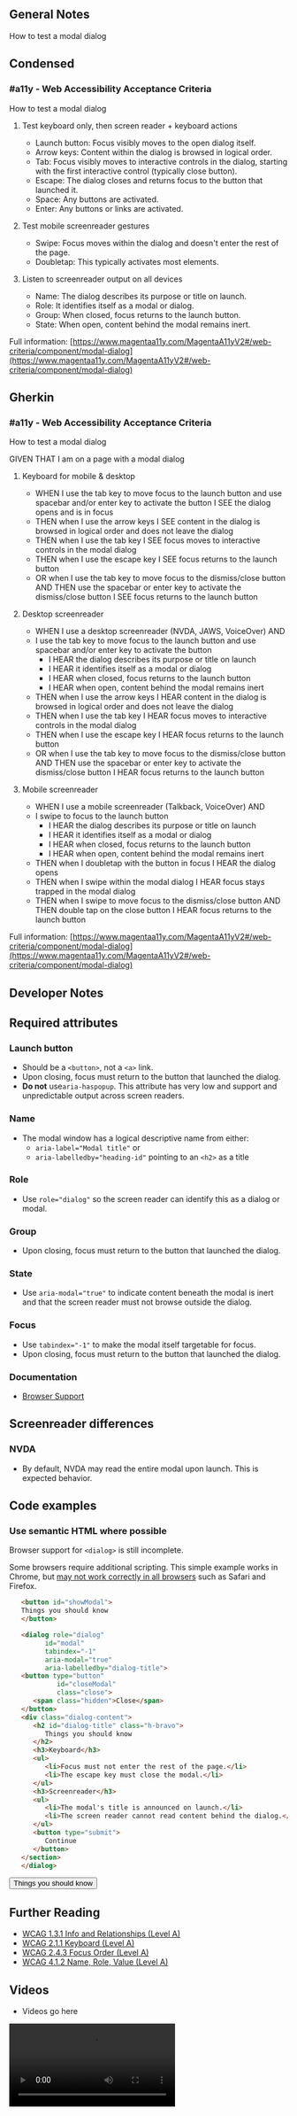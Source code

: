 ## General Notes

How to test a modal dialog

## Condensed

### #a11y - Web Accessibility Acceptance Criteria

How to test a modal dialog

1. Test keyboard only, then screen reader + keyboard actions

   - Launch button: Focus visibly moves to the open dialog itself.
   - Arrow keys: Content within the dialog is browsed in logical order.
   - Tab: Focus visibly moves to interactive controls in the dialog, starting with the first interactive control (typically close button).
   - Escape: The dialog closes and returns focus to the button that launched it.
   - Space: Any buttons are activated.
   - Enter: Any buttons or links are activated.

2. Test mobile screenreader gestures

   - Swipe: Focus moves within the dialog and doesn't enter the rest of the page.
   - Doubletap: This typically activates most elements.

3. Listen to screenreader output on all devices

   - Name: The dialog describes its purpose or title on launch.
   - Role: It identifies itself as a modal or dialog.
   - Group: When closed, focus returns to the launch button.
   - State: When open, content behind the modal remains inert.

Full information: [https://www.magentaa11y.com/MagentaA11yV2#/web-criteria/component/modal-dialog](https://www.magentaa11y.com/MagentaA11yV2#/web-criteria/component/modal-dialog)

## Gherkin

### #a11y - Web Accessibility Acceptance Criteria

How to test a modal dialog

GIVEN THAT I am on a page with a modal dialog

1. Keyboard for mobile & desktop

   - WHEN I use the tab key to move focus to the launch button and use spacebar and/or enter key to activate the button I SEE the dialog opens and is in focus
   - THEN when I use the arrow keys I SEE content in the dialog is browsed in logical order and does not leave the dialog
   - THEN when I use the tab key I SEE focus moves to interactive controls in the modal dialog
   - THEN when I use the escape key I SEE focus returns to the launch button
   - OR when I use the tab key to move focus to the dismiss/close button AND THEN use the spacebar or enter key to activate the dismiss/close button I SEE focus returns to the launch button

2. Desktop screenreader

   - WHEN I use a desktop screenreader (NVDA, JAWS, VoiceOver) AND 
   - I use the tab key to move focus to the launch button and use spacebar and/or enter key to activate the button
      - I HEAR the dialog describes its purpose or title on launch
      - I HEAR it identifies itself as a modal or dialog
      - I HEAR when closed, focus returns to the launch button
      - I HEAR when open, content behind the modal remains inert
   - THEN when I use the arrow keys I HEAR content in the dialog is browsed in logical order and does not leave the dialog
   - THEN when I use the tab key I HEAR focus moves to interactive controls in the modal dialog
   - THEN when I use the escape key I HEAR focus returns to the launch button
   - OR when I use the tab key to move focus to the dismiss/close button AND THEN use the spacebar or enter key to activate the dismiss/close button I HEAR focus returns to the launch button

3. Mobile screenreader

   - WHEN I use a mobile screenreader (Talkback, VoiceOver) AND
   - I swipe to focus to the launch button
      - I HEAR the dialog describes its purpose or title on launch
      - I HEAR it identifies itself as a modal or dialog
      - I HEAR when closed, focus returns to the launch button
      - I HEAR when open, content behind the modal remains inert
   - THEN when I doubletap with the button in focus I HEAR the dialog opens
   - THEN when I swipe within the modal dialog I HEAR focus stays trapped in the modal dialog
   - THEN when I swipe to move focus to the dismiss/close button AND THEN double tap on the close button I HEAR focus returns to the launch button


Full information: [https://www.magentaa11y.com/MagentaA11yV2#/web-criteria/component/modal-dialog](https://www.magentaa11y.com/MagentaA11yV2#/web-criteria/component/modal-dialog)

## Developer Notes

## Required attributes

### Launch button
   - Should be a `<button>`, not a `<a>` link.
   - Upon closing, focus must return to the button that launched the dialog.
   - **Do not** use`aria-haspopup`. This attribute has very low and support and unpredictable output across screen readers. 

### Name
   - The modal window has a logical descriptive name from either:
      - `aria-label="Modal title"` or
      - `aria-labelledby="heading-id"` pointing to an `<h2>` as a title

### Role
   - Use `role="dialog"` so the screen reader can identify this as a dialog or modal.

### Group
   - Upon closing, focus must return to the button that launched the dialog.

### State
   - Use `aria-modal="true"` to indicate content beneath the modal is inert and that the screen reader must not browse outside the dialog.

### Focus
   - Use `tabindex="-1"` to make the modal itself targetable for focus.
   - Upon closing, focus must return to the button that launched the dialog.

### Documentation
   - [Browser Support](https://caniuse.com/?search=dialog)

## Screenreader differences

### NVDA
   - By default, NVDA may read the entire modal upon launch. This is expected behavior.

## Code examples

### Use semantic HTML where possible

Browser support for `<dialog>` is still incomplete. 

Some browsers require additional scripting. This simple example works in Chrome, but [may not work correctly in all browsers](https://caniuse.com/?search=dialog) such as Safari and Firefox.

```html
   <button id="showModal">
   Things you should know
   </button>

   <dialog role="dialog"
         id="modal"
         tabindex="-1"
         aria-modal="true"
         aria-labelledby="dialog-title">
   <button type="button"
            id="closeModal"
            class="close">
      <span class="hidden">Close</span>
   </button>
   <div class="dialog-content">
      <h2 id="dialog-title" class="h-bravo">
         Things you should know
      </h2>
      <h3>Keyboard</h3>
      <ul>
         <li>Focus must not enter the rest of the page.</li>
         <li>The escape key must close the modal.</li>
      </ul>
      <h3>Screenreader</h3>
      <ul>
         <li>The modal's title is announced on launch.</li>
         <li>The screen reader cannot read content behind the dialog.</li>
      </ul>
      <button type="submit">
         Continue
      </button>
   </section>
   </dialog>
```

<example>
   <button id="showModal">
   Things you should know
   </button>

   <dialog role="dialog"
         id="modal"
         tabindex="-1"
         aria-modal="true"
         aria-labelledby="dialog-title">
   <button type="button"
            id="closeModal"
            class="close">
      <span class="hidden">Close</span>
   </button>
   <div class="dialog-content">
      <h2 id="dialog-title" class="h-bravo">
         Things you should know
      </h2>
      <h3>Keyboard</h3>
      <ul>
         <li>Focus must not enter the rest of the page.</li>
         <li>The escape key must close the modal.</li>
      </ul>
      <h3>Screenreader</h3>
      <ul>
         <li>The modal's title is announced on launch.</li>
         <li>The screen reader cannot read content behind the dialog.</li>
      </ul>
      <button type="submit">
         Continue
      </button>
   </section>
   </dialog>
</example>

## Further Reading
- [WCAG 1.3.1 Info and Relationships (Level A)](https://www.w3.org/WAI/WCAG22/Understanding/info-and-relationships.html)
- [WCAG 2.1.1 Keyboard (Level A)](https://www.w3.org/WAI/WCAG22/Understanding/keyboard)
- [WCAG 2.4.3 Focus Order (Level A)](https://www.w3.org/WAI/WCAG22/Understanding/focus-order.html)
- [WCAG 4.1.2 Name, Role, Value (Level A)](https://www.w3.org/WAI/WCAG22/Understanding/name-role-value)

## Videos

- Videos go here
<video controls>
  <source src="media/video/native/button/buttonIosVoiceover.webm" type="video/webm">
  Your browser does not support the video tag.
</video>

